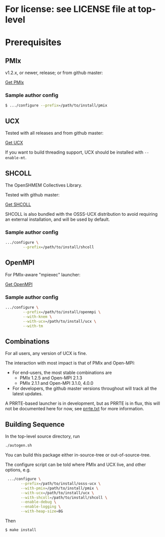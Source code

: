 # For license: see LICENSE file at top-level

# Prerequisites

## PMIx

v1.2.x, or newer, release; or from github master:

[Get PMIx](https://github.com/pmix/pmix/)

### Sample author config

```sh
$ .../configure --prefix=/path/to/install/pmix
```

## UCX

Tested with all releases and from github master:

[Get UCX](https://github.com/openucx/ucx/)

If you want to build threading support, UCX should be installed with
`--enable-mt`.

## SHCOLL

The OpenSHMEM Collectives Library.

Tested with github master:

[Get SHCOLL](https://github.com/tonycurtis/OpenSHMEM-Collective-Routines)

SHCOLL is also bundled with the OSSS-UCX distribution to avoid
requiring an external installation, and will be used by default.

### Sample author config

```sh
.../configure \
        --prefix=/path/to/install/shcoll
```

## OpenMPI

For PMIx-aware "mpiexec" launcher:

[Get OpenMPI](https://www.open-mpi.org/software/ompi/)

### Sample author config

```sh
.../configure \
        --prefix=/path/to/install/openmpi \
        --with-knem \
        --with-ucx=/path/to/install/ucx \
        --with-tm
```

## Combinations

For all users, any version of UCX is fine.

The interaction with most impact is that of PMIx and Open-MPI:

* For end-users, the most stable combinations are
    * PMIx 1.2.5 and Open-MPI 2.1.3
    * PMIx 2.1.1 and Open-MPI 3.1.0, 4.0.0
* For developers, the github master versions throughout will track
  all the latest updates.

A PRRTE-based launcher is in development, but as PRRTE is in flux,
this will not be documented here for now, see [prrte.txt](./prrte.txt)
for more information.

## Building Sequence

In the top-level source directory, run

```sh
./autogen.sh
```

You can build this package either in-source-tree or
out-of-source-tree.

The configure script can be told where PMIx and UCX live, and other
options, e.g.

```sh
 .../configure \
       --prefix=/path/to/install/osss-ucx \
       --with-pmix=/path/to/install/pmix \
       --with-ucx=/path/to/install/ucx \
       --with-shcoll=/path/to/install/shcoll \
       --enable-debug \
       --enable-logging \
       --with-heap-size=8G
 ```

Then

```sh
$ make install
```
